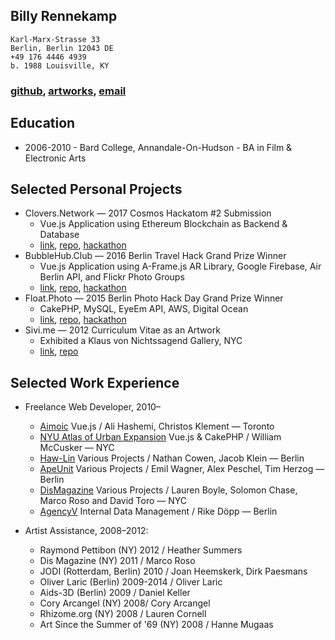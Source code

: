 ## Billy Rennekamp
    Karl-Marx-Strasse 33
    Berlin, Berlin 12043 DE
    +49 176 4446 4939
    b. 1988 Louisville, KY
### [github](https://github.com/okwme), [artworks](https://billyrennekamp.com), [email](mailto:billy.rennekamp@gmail.com)

## Education
* 2006-2010 - Bard College, Annandale-On-Hudson - BA in Film & Electronic Arts

## Selected Personal Projects
* Clovers.Network — 2017 Cosmos Hackatom #2 Submission
  * Vue.js Application using Ethereum Blockchain as Backend & Database
  * [link](https://clovers.network), [repo](https://github.com/okwme/clovers-dapp), [hackathon](www.hackathon.io/cosmos-hackathon1)
* BubbleHub.Club — 2016 Berlin Travel Hack Grand Prize Winner
  * Vue.js Application using A-Frame.js AR Library, Google Firebase, Air Berlin API, and Flickr Photo Groups
  * [link](https://bubblehub.club), [repo](https://github.com/okwme/bubblehub), [hackathon](https://www.tnooz.com/article/thack-berlin-Nov-2016/)
* Float.Photo — 2015 Berlin Photo Hack Day Grand Prize Winner
  * CakePHP, MySQL, EyeEm API, AWS, Digital Ocean
  * [link](https://bubblehub.club), [repo](https://github.com/okwme/float), [hackathon](https://www.eyeem.com/blog/the-winning-hacks-from-photo-hack-day-4-berlin/)
* Sivi.me — 2012 Curriculum Vitae as an Artwork
  * Exhibited a Klaus von Nichtssagend Gallery, NYC
  * [link](https://sivi.me), [repo](https://github.com/okwme/sivi)

## Selected Work Experience
* Freelance Web Developer, 2010–
  * [Aimoic](https://www.aiomic.ai/) Vue.js / Ali Hashemi, Christos Klement — Toronto
  * [NYU Atlas of Urban Expansion](atlasexpansionurbanacolombia.org) Vue.js & CakePHP / William McCusker — NYC
  * [Haw-Lin](http://haw-lin.com/) Various Projects / Nathan Cowen, Jacob Klein — Berlin
  * [ApeUnit](http://www.apeunit.com/en/) Various Projects / Emil Wagner, Alex Peschel, Tim Herzog — Berlin
  * [DisMagazine](dismagazine.com) Various Projects / Lauren Boyle, Solomon Chase, Marco Roso and David Toro — NYC
  * [AgencyV](https://agencyv.com) Internal Data Management / Rike Döpp — Berlin

* Artist Assistance, 2008–2012:
  * Raymond Pettibon (NY) 2012 / Heather Summers
  * Dis Magazine (NY) 2011 / Marco Roso
  * JODI (Rotterdam, Berlin) 2010 / Joan Heemskerk, Dirk Paesmans
  * Oliver Laric (Berlin) 2009-2014 / Oliver Laric
  * Aids-3D (Berlin) 2009 / Daniel Keller
  * Cory Arcangel (NY) 2008/ Cory Arcangel
  * Rhizome.org (NY) 2008 / Lauren Cornell
  * Art Since the Summer of '69 (NY) 2008 / Hanne Mugaas
